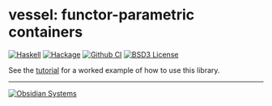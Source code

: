 # vessel: functor-parametric containers
[![Haskell](https://img.shields.io/badge/language-Haskell-orange.svg)](https://haskell.org) [![Hackage](https://img.shields.io/hackage/v/vessel.svg)](https://hackage.haskell.org/package/vessel) [![Github CI](https://github.com/obsidiansystems/vessel/workflows/github-action/badge.svg)](https://github.com/obsidiansystems/vessel/actions) [![BSD3 License](https://img.shields.io/badge/license-BSD3-blue.svg)](https://github.com/obsidiansystems/vessel/blob/master/LICENSE)

See the [tutorial](https://github.com/obsidiansystems/vessel/blob/develop/tutorial/Tutorial.md) for a worked example of how to use this library.


***

[![Obsidian Systems](https://obsidian.systems/static/images/ObsidianSystemsLogo.svg)](https://obsidian.systems)

